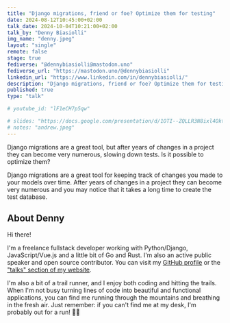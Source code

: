 ```yaml
---
title: "Django migrations, friend or foe? Optimize them for testing"
date: 2024-08-12T10:45:00+02:00
talk_date: 2024-10-04T10:21:00+02:00
talk_by: "Denny Biasiolli"
img_name: "denny.jpeg"
layout: "single"
remote: false
stage: true
fediverse: "@dennybiasiolli@mastodon.uno"
fediverse_url: "https://mastodon.uno/@dennybiasiolli"
linkedin_url: "https://www.linkedin.com/in/dennybiasiolli/"
description: "Django migrations, friend or foe? Optimize them for testing"
published: true
type: "talk"

# youtube_id: "lF1eCH7p5qw"

# slides: "https://docs.google.com/presentation/d/1OTI--ZQLLR3N8ixl4OktEwbXfiau_0BNXicl_3j5uYc/edit?usp=sharing"
# notes: "andrew.jpeg"
---
```



Django migrations are a great tool, but after years of changes in a project they can become very numerous, slowing down tests. Is it possible to optimize them?

Django migrations are a great tool for keeping track of changes you made to your models over time.
After years of changes in a project they can become very numerous and you may notice that it takes a long time to create the test database.


## About Denny

Hi there!

I'm a freelance fullstack developer working with Python/Django, JavaScript/Vue.js and a little bit of Go and Rust. I'm also an active public speaker and open source contributor. You can visit my [GitHub profile](https://github.com/dennybiasiolli) or the ["talks" section of my website](https://www.dennybiasiolli.com/#talks).

I'm also a bit of a trail runner, and I enjoy both coding and hitting the trails. When I'm not busy turning lines of code into beautiful and functional applications, you can find me running through the mountains and breathing in the fresh air.
Just remember: if you can't find me at my desk, I'm probably out for a run! 🏃‍♂
